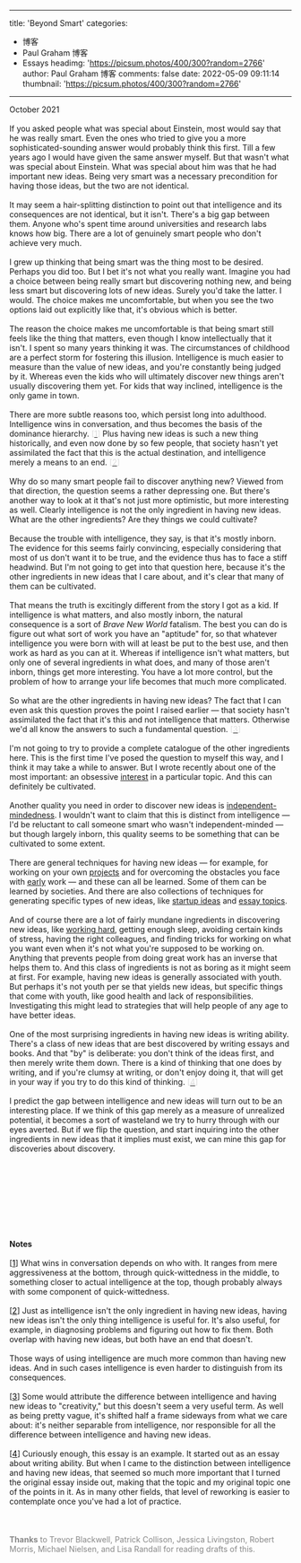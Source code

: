 
---
title: 'Beyond Smart'
categories: 
 - 博客
 - Paul Graham 博客
 - Essays
headimg: 'https://picsum.photos/400/300?random=2766'
author: Paul Graham 博客
comments: false
date: 2022-05-09 09:11:14
thumbnail: 'https://picsum.photos/400/300?random=2766'
---

<div>   
October 2021<br><br>If you asked people what was special about Einstein, most would say
that he was really smart. Even the ones who tried to give you a
more sophisticated-sounding answer would probably think this first.
Till a few years ago I would have given the same answer myself. But
that wasn't what was special about Einstein. What was special about
him was that he had important new ideas. Being very smart was a
necessary precondition for having those ideas, but the two are not
identical.<br><br>It may seem a hair-splitting distinction to point out that intelligence
and its consequences are not identical, but it isn't. There's a big
gap between them. Anyone who's spent time around universities and
research labs knows how big. There are a lot of genuinely smart
people who don't achieve very much.<br><br>I grew up thinking that being smart was the thing most to be desired.
Perhaps you did too. But I bet it's not what you really want. Imagine
you had a choice between being really smart but discovering nothing
new, and being less smart but discovering lots of new ideas. Surely
you'd take the latter. I would. The choice makes me uncomfortable,
but when you see the two options laid out explicitly like that,
it's obvious which is better.<br><br>The reason the choice makes me uncomfortable is that being smart
still feels like the thing that matters, even though I know
intellectually that it isn't. I spent so many years thinking it
was. The circumstances of childhood are a perfect storm for fostering
this illusion. Intelligence is much easier to measure than the value
of new ideas, and you're constantly being judged by it. Whereas
even the kids who will ultimately discover new things aren't usually
discovering them yet. For kids that way inclined, intelligence is
the only game in town.<br><br>There are more subtle reasons too, which persist long into adulthood.
Intelligence wins in conversation, and thus becomes the basis of
the dominance hierarchy.
<font color="#dddddd">[<a href="http://www.paulgraham.com/smart.html#f1n"><font color="#dddddd">1</font></a>]</font>
Plus having new ideas is such a new
thing historically, and even now done by so few people, that society
hasn't yet assimilated the fact that this is the actual destination,
and intelligence merely a means to an end.
<font color="#dddddd">[<a href="http://www.paulgraham.com/smart.html#f2n"><font color="#dddddd">2</font></a>]</font><br><br>Why do so many smart people fail to discover anything new? Viewed
from that direction, the question seems a rather depressing one.
But there's another way to look at it that's not just more optimistic,
but more interesting as well. Clearly intelligence is not the only
ingredient in having new ideas. What are the other ingredients?
Are they things we could cultivate?<br><br>Because the trouble with intelligence, they say, is that it's mostly
inborn. The evidence for this seems fairly convincing, especially
considering that most of us don't want it to be true, and the
evidence thus has to face a stiff headwind. But I'm not going
to get into that question here, because it's the other ingredients
in new ideas that I care about, and it's clear that many of them
can be cultivated.<br><br>That means the truth is excitingly different from the story I got
as a kid. If intelligence is what matters, and also mostly inborn,
the natural consequence is a sort of <i>Brave New World</i> fatalism. The
best you can do is figure out what sort of work you have an "aptitude"
for, so that whatever intelligence you were born with will at least
be put to the best use, and then work as hard as you can at it.
Whereas if intelligence isn't what matters, but only one of several
ingredients in what does, and many of those aren't inborn, things
get more interesting. You have a lot more control, but the problem
of how to arrange your life becomes that much more complicated.<br><br>So what are the other ingredients in having new ideas? The fact
that I can even ask this question proves the point I raised earlier
— that society hasn't assimilated the fact that it's this and not
intelligence that matters. Otherwise we'd all know the answers
to such a fundamental question.
<font color="#dddddd">[<a href="http://www.paulgraham.com/smart.html#f3n"><font color="#dddddd">3</font></a>]</font><br><br>I'm not going to try to provide a complete catalogue of the other
ingredients here. This is the first time I've posed
the question to myself this way, and I think it may take a while
to answer. But I wrote recently about one of the most important:
an obsessive <a href="http://www.paulgraham.com/genius.html"><u>interest</u></a> in a particular topic. 
And this can definitely be cultivated.<br><br>Another quality you need in order to discover new ideas is
<a href="http://www.paulgraham.com/think.html"><u>independent-mindedness</u></a>. I wouldn't want to 
claim that this is
distinct from intelligence — I'd be reluctant to call someone smart
who wasn't independent-minded — but though largely inborn, this
quality seems to be something that can be cultivated to some extent.<br><br>There are general techniques for having new ideas — for example,
for working on your own <a href="http://www.paulgraham.com/own.html"><u>projects</u></a>
and
for overcoming the obstacles you face with <a href="http://www.paulgraham.com/early.html"><u>early</u></a> work
— and these
can all be learned. Some of them can be learned by societies. And
there are also collections of techniques for generating specific types
of new ideas, like <a href="http://www.paulgraham.com/startupideas.html">startup ideas</a> and 
<a href="http://www.paulgraham.com/essay.html">essay topics</a>.<br><br>And of course there are a lot of fairly mundane ingredients in
discovering new ideas, like <a href="http://www.paulgraham.com/hwh.html"><u>working hard</u></a>, 
getting enough sleep, avoiding certain
kinds of stress, having the right colleagues, and finding tricks
for working on what you want even when it's not what you're supposed
to be working on. Anything that prevents people from doing great
work has an inverse that helps them to. And this class of ingredients
is not as boring as it might seem at first. For example, having new
ideas is generally associated with youth. But perhaps it's not youth
per se that yields new ideas, but specific things that come with
youth, like good health and lack of responsibilities. Investigating
this might lead to strategies that will help people of any age to
have better ideas.<br><br>One of the most surprising ingredients in having new ideas is writing
ability. There's a class of new ideas that are best discovered by
writing essays and books. And that "by" is deliberate: you don't
think of the ideas first, and then merely write them down. There
is a kind of thinking that one does by writing, and if you're clumsy
at writing, or don't enjoy doing it, that will get in your way if
you try to do this kind of thinking.
<font color="#dddddd">[<a href="http://www.paulgraham.com/smart.html#f4n"><font color="#dddddd">4</font></a>]</font><br><br>I predict the gap between intelligence and new ideas will turn out
to be an interesting place. If we think of this gap merely as a measure
of unrealized potential, it becomes a sort of wasteland we try to
hurry through with our eyes averted. But if we flip the question,
and start inquiring into the other ingredients in new ideas that
it implies must exist, we can mine this gap for discoveries about
discovery.<br><br><br><br><br><br><br><br><br><br>
<b>Notes</b><br><br>[<a name="f1n" href="http://www.paulgraham.com/undefined"><font color="#000000">1</font></a>]
What wins in conversation depends on who with. It ranges from
mere aggressiveness at the bottom, through quick-wittedness in the
middle, to something closer to actual intelligence at the top,
though probably always with some component of quick-wittedness.<br><br>[<a name="f2n" href="http://www.paulgraham.com/undefined"><font color="#000000">2</font></a>]
Just as intelligence isn't the only ingredient in having new
ideas, having new ideas isn't the only thing intelligence is useful
for. It's also useful, for example, in diagnosing problems and figuring
out how to fix them. Both overlap with having new ideas, but both
have an end that doesn't.<br><br>Those ways of using intelligence are much more common than having
new ideas. And in such cases intelligence is even harder to distinguish
from its consequences.<br><br>[<a name="f3n" href="http://www.paulgraham.com/undefined"><font color="#000000">3</font></a>]
Some would attribute the difference between intelligence and
having new ideas to "creativity," but this doesn't seem a very
useful term. As well as being pretty vague, it's shifted half a frame
sideways from what we care about: it's neither separable from
intelligence, nor responsible for all the difference between
intelligence and having new ideas.<br><br>[<a name="f4n" href="http://www.paulgraham.com/undefined"><font color="#000000">4</font></a>]
Curiously enough, this essay is an example. It started out
as an essay about writing ability. But when I came to the distinction
between intelligence and having new ideas, that seemed so much more
important that I turned the original essay inside out, making that
the topic and my original topic one of the points in it. As in many
other fields, that level of reworking is easier to contemplate once
you've had a lot of practice.<br><br><br><br><font color="888888">
<b>Thanks</b> to Trevor Blackwell, Patrick Collison, Jessica Livingston,
Robert Morris, Michael Nielsen, and Lisa Randall for reading drafts
of this.
</font><br><br>  
</div>
            